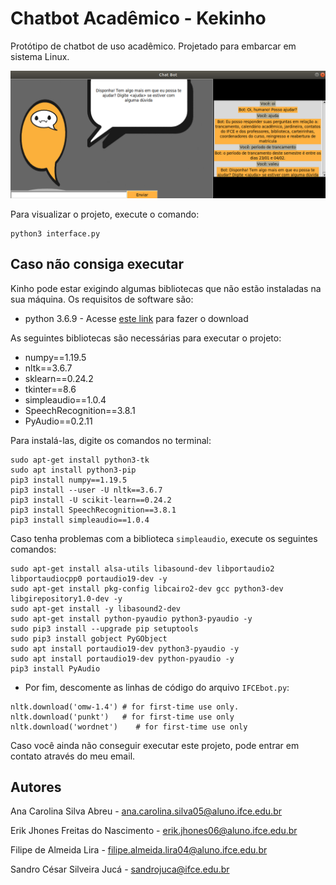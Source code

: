 # Chatbot Acadêmico - Kekinho

Protótipo de chatbot de uso acadêmico. Projetado para embarcar em sistema Linux.

![Kinho chatbot](images/chatbotEmFuncionamento.png)

Para visualizar o projeto, execute o comando:

```
python3 interface.py
```

## Caso não consiga executar

Kinho pode estar exigindo algumas bibliotecas que não estão instaladas na sua máquina. Os requisitos de software são:

* python 3.6.9 - Acesse [este link](https://www.python.org/downloads/) para fazer o download

As seguintes bibliotecas são necessárias para executar o projeto:

* numpy==1.19.5
* nltk==3.6.7
* sklearn==0.24.2
* tkinter==8.6
* simpleaudio==1.0.4
* SpeechRecognition==3.8.1
* PyAudio==0.2.11

Para instalá-las, digite os comandos no terminal:

```
sudo apt-get install python3-tk
sudo apt install python3-pip
pip3 install numpy==1.19.5
pip3 install --user -U nltk==3.6.7
pip3 install -U scikit-learn==0.24.2
pip3 install SpeechRecognition==3.8.1
pip3 install simpleaudio==1.0.4

```
Caso tenha problemas com a biblioteca `simpleaudio`, execute os seguintes comandos:

```
sudo apt-get install alsa-utils libasound-dev libportaudio2 libportaudiocpp0 portaudio19-dev -y
sudo apt-get install pkg-config libcairo2-dev gcc python3-dev libgirepository1.0-dev -y
sudo apt-get install -y libasound2-dev
sudo apt-get install python-pyaudio python3-pyaudio -y
sudo pip3 install --upgrade pip setuptools
sudo pip3 install gobject PyGObject
sudo apt install portaudio19-dev python3-pyaudio -y
sudo apt install portaudio19-dev python-pyaudio -y
pip3 install PyAudio
```

* Por fim, descomente as linhas de código do arquivo `IFCEbot.py`:

```
nltk.download('omw-1.4') # for first-time use only.
nltk.download('punkt')   # for first-time use only
nltk.download('wordnet')    # for first-time use only
```

Caso você ainda não conseguir executar este projeto, pode entrar em contato através do meu email.

## Autores

Ana Carolina Silva Abreu - ana.carolina.silva05@aluno.ifce.edu.br

Erik Jhones Freitas do Nascimento - erik.jhones06@aluno.ifce.edu.br

Filipe de Almeida Lira - filipe.almeida.lira04@aluno.ifce.edu.br

Sandro César Silveira Jucá - sandrojuca@ifce.edu.br
